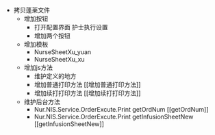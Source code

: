 

- 拷贝蓬莱文件
	- 增加按钮
		- 打开配置界面  护士执行设置
		- 增加两个按钮
	- 增加模板
		- NurseSheetXu_yuan
		- NurseSheetXu_xu
	- 增加js方法
		- 维护定义的地方
		- 增加普通打印方法  [[增加普通打印方法]]
		- 增加续打打印方法  [[增加续打打印方法]]
	- 维护后台方法
		- Nur.NIS.Service.OrderExcute.Print  getOrdNum  [[getOrdNum]]
		- Nur.NIS.Service.OrderExcute.Print  getInfusionSheetNew  [[getInfusionSheetNew]]



